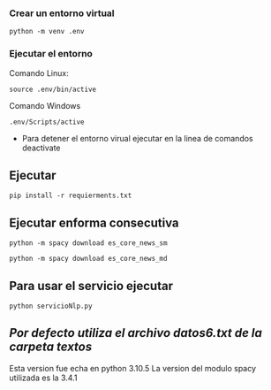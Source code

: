 ### Crear un entorno virtual

	python -m venv .env

### Ejecutar el entorno

Comando Linux:

	source .env/bin/active

Comando Windows

	.env/Scripts/active

- Para detener el entorno virual ejecutar en la linea de comandos
		deactivate

## Ejecutar 

	pip install -r requierments.txt

##  Ejecutar enforma consecutiva

	python -m spacy download es_core_news_sm

	python -m spacy download es_core_news_md

## Para usar el servicio ejecutar

	python servicioNlp.py

*Por defecto utiliza el archivo datos6.txt de la carpeta textos*
----------------
Esta version fue echa en python 3.10.5
La version del modulo spacy utilizada es la 3.4.1
